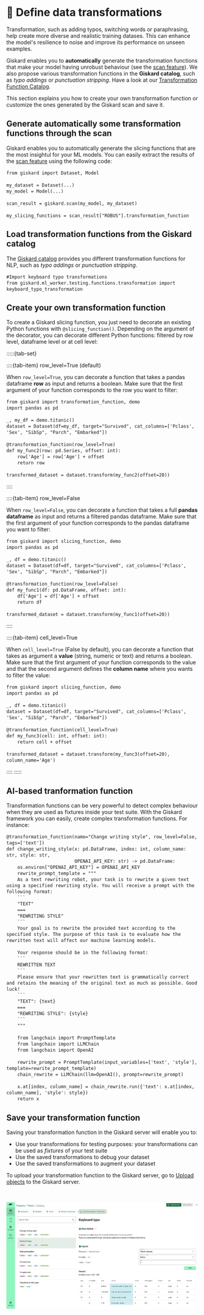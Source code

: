 # 🔄 Define data transformations

Transformation, such as adding typos, switching words or paraphrasing, help create more diverse and realistic training datases. This can enhance the model's resilience to noise and improve its performance on unseen examples.

Giskard enables you to **automatically** generate the transformation functions that make your model having unrobust behaviour (see the [scan feature](docs/guides/scan/index)). We also propose various transformation functions in the **Giskard catalog**, such as *typo addings* or *punctuation
stripping*. Have a look at our [Transformation Function Catalog](docs/catalogs/transformation-function-catalog/index.rst).

This section explains you how to create your own transformation function or customize the ones generated by the Giskard scan and save it.

## Generate automatically some transformation functions through the scan

Giskard enables you to automatically generate the slicing functions that are the most insightul for your ML models. You can easily extract the results of the [scan feature](docs/guides/scan/index) using the following code:

```
from giskard import Dataset, Model

my_dataset = Dataset(...)
my_model = Model(...)

scan_result = giskard.scan(my_model, my_dataset)

my_slicing_functions = scan_result["ROBUS"].transformation_function
```

## Load transformation functions from the Giskard catalog

The [Giskard catalog](docs/catalogs/slicing-function-catalog) provides you different transformation functions for NLP, such as *typo addings* or *punctuation stripping*.

```
#Import keyboard typo transformations
from giskard.ml_worker.testing.functions.transformation import keyboard_typo_transformation
```

## Create your own transformation function

To create a Giskard slicing function, you just need to decorate an existing Python functions with `@slicing_function()`. Depending on the argument of the decorator, you can decorate different Python functions: filtered by row level, dataframe level or at cell level:

:::::{tab-set}

::::{tab-item} row_level=True (default)

When `row_level=True`, you can decorate a function that takes a pandas dataframe **row** as input and returns a boolean. Make sure that the first argument of your function corresponds to the row you want to filter:

```
from giskard import transformation_function, demo
import pandas as pd

_, my_df = demo.titanic()
dataset = Dataset(df=my_df, target="Survived", cat_columns=['Pclass', 'Sex', "SibSp", "Parch", "Embarked"])

@transformation_function(row_level=True)
def my_func2(row: pd.Series, offset: int):
    row['Age'] = row['Age'] + offset
    return row

transformed_dataset = dataset.transform(my_func2(offset=20))
```

::::

::::{tab-item} row_level=False

When `row_level=False`, you can decorate a function that takes a full **pandas dataframe** as input and returns a filtered pandas dataframe. Make sure that the first argument of your function corresponds to the pandas dataframe you want to filter:

```
from giskard import slicing_function, demo
import pandas as pd

_, df = demo.titanic()
dataset = Dataset(df=df, target="Survived", cat_columns=['Pclass', 'Sex', "SibSp", "Parch", "Embarked"])

@transformation_function(row_level=False)
def my_func1(df: pd.DataFrame, offset: int):
    df['Age'] = df['Age'] + offset
    return df

transformed_dataset = dataset.transform(my_func1(offset=20))
```

::::

::::{tab-item} cell_level=True

When `cell_level=True` (False by default), you can decorate a function that takes as argument a **value** (string, numeric or text) and returns a boolean. Make sure that the first argument of your function corresponds to the value and that the second argument defines the **column name** where you wants to filter the value:

```
from giskard import slicing_function, demo
import pandas as pd

_, df = demo.titanic()
dataset = Dataset(df=df, target="Survived", cat_columns=['Pclass', 'Sex', "SibSp", "Parch", "Embarked"])

@transformation_function(cell_level=True)
def my_func3(cell: int, offset: int):
    return cell + offset

transformed_dataset = dataset.transform(my_func3(offset=20), column_name='Age')
```

::::
:::::

## AI-based tranformation function

Transformation functions can be very powerful to detect complex behaviour when they are used as fixtures inside your test suite. With the Giskard framework you can easily, create complex transformation functions. For instance:

```
@transformation_function(name="Change writing style", row_level=False, tags=['text'])
def change_writing_style(x: pd.DataFrame, index: int, column_name: str, style: str,
                         OPENAI_API_KEY: str) -> pd.DataFrame:
    os.environ["OPENAI_API_KEY"] = OPENAI_API_KEY
    rewrite_prompt_template = """
    As a text rewriting robot, your task is to rewrite a given text using a specified rewriting style. You will receive a prompt with the following format:
    ```
    "TEXT"
    ===
    "REWRITING STYLE"
    ```
    Your goal is to rewrite the provided text according to the specified style. The purpose of this task is to evaluate how the rewritten text will affect our machine learning models.

    Your response should be in the following format:
    ```
    REWRITTEN TEXT
    ```
    Please ensure that your rewritten text is grammatically correct and retains the meaning of the original text as much as possible. Good luck!
    ```
    "TEXT": {text}
    ===
    "REWRITING STYLE": {style}
    ```
    """

    from langchain import PromptTemplate
    from langchain import LLMChain
    from langchain import OpenAI

    rewrite_prompt = PromptTemplate(input_variables=['text', 'style'], template=rewrite_prompt_template)
    chain_rewrite = LLMChain(llm=OpenAI(), prompt=rewrite_prompt)

    x.at[index, column_name] = chain_rewrite.run({'text': x.at[index, column_name], 'style': style})
    return x
```

## Save your transformation function

Saving your transformation function in the Giskard server will enable you to:

* Use your transformations for testing purposes: your transformations can be used as *fixtures* of your test suite
* Use the saved transformations to debug your dataset
* Use the saved transformations to augment your dataset

To upload your transformation function to the Giskard server, go to [Upload objects](docs/guide/upload/index.md) to the Giskard server.

<br>

  ![](../../_static/catalog_example.png)
